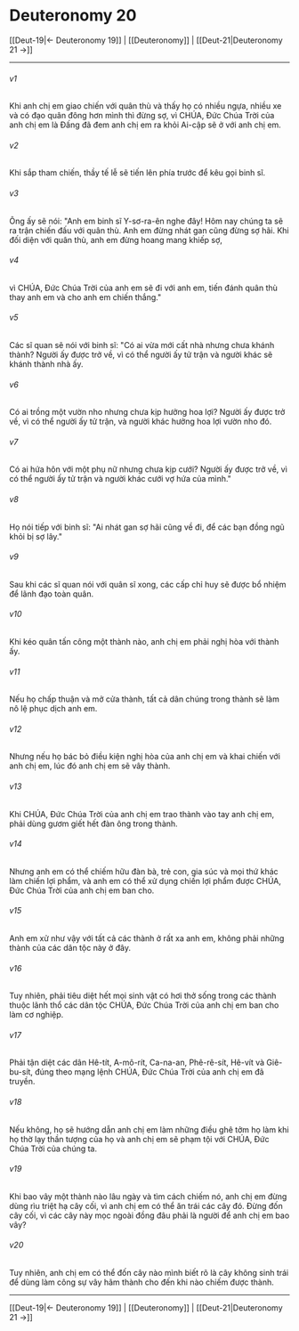 # Deuteronomy 20

[[Deut-19|← Deuteronomy 19]] | [[Deuteronomy]] | [[Deut-21|Deuteronomy 21 →]]
***



###### v1 
Khi anh chị em giao chiến với quân thù và thấy họ có nhiều ngựa, nhiều xe và có đạo quân đông hơn mình thì đừng sợ, vì CHÚA, Đức Chúa Trời của anh chị em là Đấng đã đem anh chị em ra khỏi Ai-cập sẽ ở với anh chị em. 

###### v2 
Khi sắp tham chiến, thầy tế lễ sẽ tiến lên phía trước để kêu gọi binh sĩ. 

###### v3 
Ông ấy sẽ nói: "Anh em binh sĩ Y-sơ-ra-ên nghe đây! Hôm nay chúng ta sẽ ra trận chiến đấu với quân thù. Anh em đừng nhát gan cũng đừng sợ hãi. Khi đối diện với quân thù, anh em đừng hoang mang khiếp sợ, 

###### v4 
vì CHÚA, Đức Chúa Trời của anh em sẽ đi với anh em, tiến đánh quân thù thay anh em và cho anh em chiến thắng." 

###### v5 
Các sĩ quan sẽ nói với binh sĩ: "Có ai vừa mới cất nhà nhưng chưa khánh thành? Người ấy được trở về, vì có thể người ấy tử trận và người khác sẽ khánh thành nhà ấy. 

###### v6 
Có ai trồng một vườn nho nhưng chưa kịp hưởng hoa lợi? Người ấy được trở về, vì có thể người ấy tử trận, và người khác hưởng hoa lợi vườn nho đó. 

###### v7 
Có ai hứa hôn với một phụ nữ nhưng chưa kịp cưới? Người ấy được trở về, vì có thể người ấy tử trận và người khác cưới vợ hứa của mình." 

###### v8 
Họ nói tiếp với binh sĩ: "Ai nhát gan sợ hãi cũng về đi, để các bạn đồng ngũ khỏi bị sợ lây." 

###### v9 
Sau khi các sĩ quan nói với quân sĩ xong, các cấp chỉ huy sẽ được bổ nhiệm để lãnh đạo toàn quân. 

###### v10 
Khi kéo quân tấn công một thành nào, anh chị em phải nghị hòa với thành ấy. 

###### v11 
Nếu họ chấp thuận và mở cửa thành, tất cả dân chúng trong thành sẽ làm nô lệ phục dịch anh em. 

###### v12 
Nhưng nếu họ bác bỏ điều kiện nghị hòa của anh chị em và khai chiến với anh chị em, lúc đó anh chị em sẽ vây thành. 

###### v13 
Khi CHÚA, Đức Chúa Trời của anh chị em trao thành vào tay anh chị em, phải dùng gươm giết hết đàn ông trong thành. 

###### v14 
Nhưng anh em có thể chiếm hữu đàn bà, trẻ con, gia súc và mọi thứ khác làm chiến lợi phẩm, và anh em có thể xử dụng chiến lợi phẩm được CHÚA, Đức Chúa Trời của anh chị em ban cho. 

###### v15 
Anh em xử như vậy với tất cả các thành ở rất xa anh em, không phải những thành của các dân tộc này ở đây. 

###### v16 
Tuy nhiên, phải tiêu diệt hết mọi sinh vật có hơi thở sống trong các thành thuộc lãnh thổ các dân tộc CHÚA, Đức Chúa Trời của anh chị em ban cho làm cơ nghiệp. 

###### v17 
Phải tận diệt các dân Hê-tít, A-mô-rít, Ca-na-an, Phê-rê-sít, Hê-vít và Giê-bu-sít, đúng theo mạng lệnh CHÚA, Đức Chúa Trời của anh chị em đã truyền. 

###### v18 
Nếu không, họ sẽ hướng dẫn anh chị em làm những điều ghê tởm họ làm khi họ thờ lạy thần tượng của họ và anh chị em sẽ phạm tội với CHÚA, Đức Chúa Trời của chúng ta. 

###### v19 
Khi bao vây một thành nào lâu ngày và tìm cách chiếm nó, anh chị em đừng dùng rìu triệt hạ cây cối, vì anh chị em có thể ăn trái các cây đó. Đừng đốn cây cối, vì các cây này mọc ngoài đồng đâu phải là người để anh chị em bao vây? 

###### v20 
Tuy nhiên, anh chị em có thể đốn cây nào mình biết rõ là cây không sinh trái để dùng làm công sự vây hãm thành cho đến khi nào chiếm được thành.

***
[[Deut-19|← Deuteronomy 19]] | [[Deuteronomy]] | [[Deut-21|Deuteronomy 21 →]]
